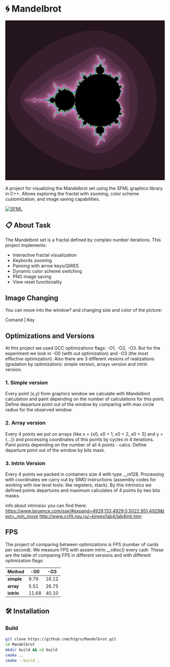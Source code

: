 # 🌀 Mandelbrot

![Mandelbrot Set Example](https://github.com/h1gro/Mandelbrot/blob/main/screenshots/image.png)

A project for visualizing the Mandelbrot set using the SFML graphics library in C++. Allows exploring the fractal with zooming, color scheme customization, and image saving capabilities.

[![SFML](https://img.shields.io/badge/SFML-2.5.1-blue.svg)](https://www.sfml-dev.org/)

## 📋 About Task

The Mandelbrot set is a fractal defined by complex number iterations. This project implements:
- Interactive fractal visualization
- Keybords zooming
- Panning with arrow keys/QWES
- Dynamic color scheme switching
- PNG image saving
- View reset functionality

## Image Changing

You can move into the window? and changing size and color of the picture:

Comand | Key

## Optimizations and Versions

At this project we used GCC optimizations flags: -O1, -O2, -O3. But for the experiment we look in -O0 (with out optimization) and -O3 (the most effective optimization). Also there are 3 different vesions of realizations (gradation by optimization): simple version, arrays version and intrin version.

### 1. Simple version

Every point (x,y) from graphics window we calculate with Mandelbrot calculation and paint depending on the number of calculations for this point. Define departure point out of the window by comparing with max circle radius for the observed window.

### 2. Array version

Every 4 points we put on arrays (like x = {x0, x0 + 1, x0 + 2, x0 + 3} and y = {...}) and processing coordinates of this points by cycles in 4 iterations. Paint points depending on the number of all 4 points - calcs. Define departure point out of the window by bits mask.


### 3. Intrin Version

Every 4 points we packed in containers size 4 with type __m128. Processing with coordinates we carry out by SIMD instructions (assembly codes for working with low level tools: like registers, stack). By this intrinsics we defined points departures and maximum calculates of 4 points by two bits masks.

info about intrinsisc you can find there:
https://www.laruence.com/sse/#expand=4929,133,4929,0,5022,951,4929&text=_mm_move
http://www.ccfit.nsu.ru/~kireev/lab4/lab4intr.htm

## FPS

The project of comparing between optimizations is FPS (number of cards per second). We measure FPS with assem intrin __rdtsc() every cadr.
These are the table of comparing FPS in different versions and with different optimization flags:

|   Method   |   -O0   |   -O3   |
|------------|---------|---------|
| **simple** |  9.79   |  16.12  |
| **array**  |  5.51   |  26.75  |
| **intrin** |  11.68  |  40.10  |

## 🛠️ Installation

### Build
```bash
git clone https://github.com/h1gro/Mandelbrot.git
cd Mandelbrot
mkdir build && cd build
cmake ..
cmake --build .
```
